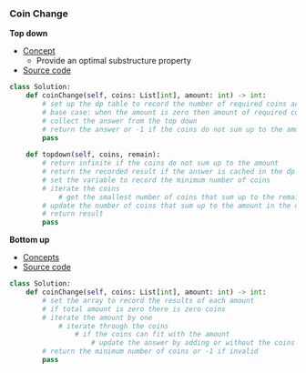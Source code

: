 ### Coin Change
**Top down**
- [Concept](images/dp.png)
    - Provide an optimal substructure property
- [Source code](source/Topdown.py)
```python
class Solution:
    def coinChange(self, coins: List[int], amount: int) -> int:
        # set up the dp table to record the number of required coins according to the amount 
        # base case: when the amount is zero then amount of required coins is zero
        # collect the answer from the top down
        # return the answer or -1 if the coins do not sum up to the amount 
        pass
       
    def topdown(self, coins, remain):
        # return infinite if the coins do not sum up to the amount
        # return the recorded result if the answer is cached in the dp table 
        # set the variable to record the minimum number of coins
        # iterate the coins
            # get the smallest number of coins that sum up to the remaining amount
        # update the number of coins that sum up to the amount in the dp table 
        # return result
        pass
```

**Bottom up**
- [Concepts](images/Bottomup.png)
- [Source code](source/Bottomup.py)
```python
class Solution:
    def coinChange(self, coins: List[int], amount: int) -> int:
        # set the array to record the results of each amount
        # if total amount is zero there is zero coins
        # iterate the amount by one
            # iterate through the coins
                # if the coins can fit with the amount
                    # update the answer by adding or without the coins
        # return the minimum number of coins or -1 if invalid
        pass
```